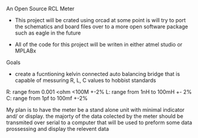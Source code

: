 An Open Source RCL Meter

- This project will be crated using orcad at some point is will try to port the schematics and board files over to a more open software package such as eagle in the future

- All of the code for this project will be writen in either atmel studio or MPLABx

Goals 

 - create a fucntioning kelvin connected auto balancing bridge that is capable of messuring R, L, C values to hobbist standards 
 
 R: range from 0.001 <ohm <100M +-2% 
 L: range from 1nH to 100mH +- 2%
 C: range from 1pf to 100mf +-2%
 
 My plan is to have the meter be a stand alone unit with minimal indicator and/ or display. the majorty of the data colected by the meter should be transmited over serial to a computer that will be used to preform some data prossessing and display the relevent data
 
